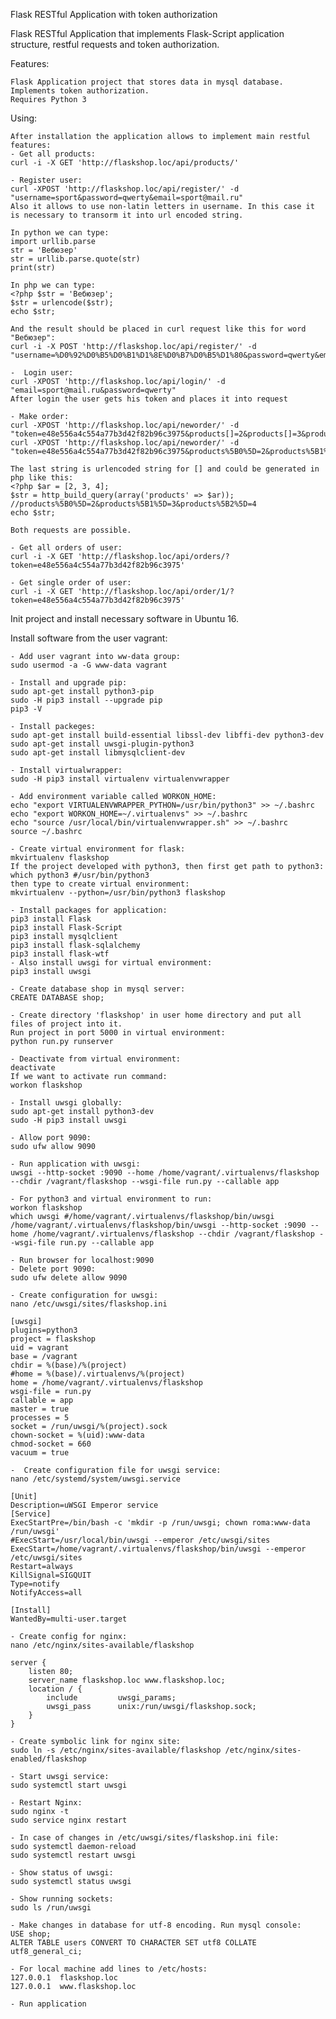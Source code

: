 Flask RESTful Application with token authorization

Flask RESTful Application that implements Flask-Script application structure, restful requests and token authorization.

Features:

    Flask Application project that stores data in mysql database.
    Implements token authorization.
    Requires Python 3

Using:

	After installation the application allows to implement main restful features:
	- Get all products:
	curl -i -X GET 'http://flaskshop.loc/api/products/'

	- Register user:
	curl -XPOST 'http://flaskshop.loc/api/register/' -d "username=sport&password=qwerty&email=sport@mail.ru"
	Also it allows to use non-latin letters in username. In this case it is necessary to transorm it into url encoded string. 

	In python we can type:
	import urllib.parse
	str = 'Вебюзер'
  	str = urllib.parse.quote(str)
  	print(str)

  	In php we can type:
  	<?php $str = 'Вебюзер';
  	$str = urlencode($str);
	echo $str;

	And the result should be placed in curl request like this for word "Вебюзер":
	curl -i -X POST 'http://flaskshop.loc/api/register/' -d "username=%D0%92%D0%B5%D0%B1%D1%8E%D0%B7%D0%B5%D1%80&password=qwerty&email=f@mail.ru"

	-  Login user:
	curl -XPOST 'http://flaskshop.loc/api/login/' -d "email=sport@mail.ru&password=qwerty"
	After login the user gets his token and places it into request

	- Make order:
	curl -XPOST 'http://flaskshop.loc/api/neworder/' -d "token=e48e556a4c554a77b3d42f82b96c3975&products[]=2&products[]=3&products[]=4"
	curl -XPOST 'http://flaskshop.loc/api/neworder/' -d "token=e48e556a4c554a77b3d42f82b96c3975&products%5B0%5D=2&products%5B1%5D=3&products%5B2%5D=1"

	The last string is urlencoded string for [] and could be generated in php like this:
	<?php $ar = [2, 3, 4];
	$str = http_build_query(array('products' => $ar)); //products%5B0%5D=2&products%5B1%5D=3&products%5B2%5D=4
	echo $str;

	Both requests are possible.

	- Get all orders of user:
	curl -i -X GET 'http://flaskshop.loc/api/orders/?token=e48e556a4c554a77b3d42f82b96c3975'

	- Get single order of user:
	curl -i -X GET 'http://flaskshop.loc/api/order/1/?token=e48e556a4c554a77b3d42f82b96c3975'


Init project and install necessary software in Ubuntu 16. 

Install software from the user vagrant:

	- Add user vagrant into ww-data group:
	sudo usermod -a -G www-data vagrant

	- Install and upgrade pip:
	sudo apt-get install python3-pip
	sudo -H pip3 install --upgrade pip
	pip3 -V

	- Install packeges:
	sudo apt-get install build-essential libssl-dev libffi-dev python3-dev 
	sudo apt-get install uwsgi-plugin-python3
	sudo apt-get install libmysqlclient-dev

	- Install virtualwrapper:
	sudo -H pip3 install virtualenv virtualenvwrapper

	- Add environment variable called WORKON_HOME:
	echo "export VIRTUALENVWRAPPER_PYTHON=/usr/bin/python3" >> ~/.bashrc
	echo "export WORKON_HOME=~/.virtualenvs" >> ~/.bashrc
	echo "source /usr/local/bin/virtualenvwrapper.sh" >> ~/.bashrc
	source ~/.bashrc

	- Create virtual environment for flask:
	mkvirtualenv flaskshop
	If the project developed with python3, then first get path to python3:
	which python3 #/usr/bin/python3
	then type to create virtual environment:
	mkvirtualenv --python=/usr/bin/python3 flaskshop

	- Install packages for application:
	pip3 install Flask
	pip3 install Flask-Script	
	pip3 install mysqlclient
	pip3 install flask-sqlalchemy
	pip3 install flask-wtf
	- Also install uwsgi for virtual environment:
	pip3 install uwsgi

	- Create database shop in mysql server:
	CREATE DATABASE shop;

	- Create directory 'flaskshop' in user home directory and put all files of project into it.
	Run project in port 5000 in virtual environment:
	python run.py runserver

	- Deactivate from virtual environment:
	deactivate
	If we want to activate run command:
	workon flaskshop

	- Install uwsgi globally:
	sudo apt-get install python3-dev
	sudo -H pip3 install uwsgi

	- Allow port 9090:
	sudo ufw allow 9090

	- Run application with uwsgi:
	uwsgi --http-socket :9090 --home /home/vagrant/.virtualenvs/flaskshop --chdir /vagrant/flaskshop --wsgi-file run.py --callable app

	- For python3 and virtual environment to run:
	workon flaskshop
	which uwsgi #/home/vagrant/.virtualenvs/flaskshop/bin/uwsgi
	/home/vagrant/.virtualenvs/flaskshop/bin/uwsgi --http-socket :9090 --home /home/vagrant/.virtualenvs/flaskshop --chdir /vagrant/flaskshop --wsgi-file run.py --callable app

	- Run browser for localhost:9090
	- Delete port 9090:
	sudo ufw delete allow 9090	

	- Create configuration for uwsgi:
	nano /etc/uwsgi/sites/flaskshop.ini

	[uwsgi]
	plugins=python3
	project = flaskshop
	uid = vagrant
	base = /vagrant
	chdir = %(base)/%(project)
	#home = %(base)/.virtualenvs/%(project)
	home = /home/vagrant/.virtualenvs/flaskshop
	wsgi-file = run.py
	callable = app
	master = true
	processes = 5
	socket = /run/uwsgi/%(project).sock
	chown-socket = %(uid):www-data
	chmod-socket = 660
	vacuum = true

	-  Create configuration file for uwsgi service:
	nano /etc/systemd/system/uwsgi.service

	[Unit]
	Description=uWSGI Emperor service
	[Service]
	ExecStartPre=/bin/bash -c 'mkdir -p /run/uwsgi; chown roma:www-data /run/uwsgi'
	#ExecStart=/usr/local/bin/uwsgi --emperor /etc/uwsgi/sites
	ExecStart=/home/vagrant/.virtualenvs/flaskshop/bin/uwsgi --emperor /etc/uwsgi/sites
	Restart=always
	KillSignal=SIGQUIT
	Type=notify
	NotifyAccess=all

	[Install]
	WantedBy=multi-user.target

	- Create config for nginx:
	nano /etc/nginx/sites-available/flaskshop

	server {
	    listen 80;
	    server_name flaskshop.loc www.flaskshop.loc;                
	    location / {
	        include         uwsgi_params;
	        uwsgi_pass      unix:/run/uwsgi/flaskshop.sock;
	    }                                                                
	}

	- Create symbolic link for nginx site:
	sudo ln -s /etc/nginx/sites-available/flaskshop /etc/nginx/sites-enabled/flaskshop	

	- Start uwsgi service:
	sudo systemctl start uwsgi

	- Restart Nginx:
	sudo nginx -t
	sudo service nginx restart

	- In case of changes in /etc/uwsgi/sites/flaskshop.ini file:
	sudo systemctl daemon-reload
	sudo systemctl restart uwsgi

	- Show status of uwsgi:
	sudo systemctl status uwsgi

	- Show running sockets:
	sudo ls /run/uwsgi

	- Make changes in database for utf-8 encoding. Run mysql console:
	USE shop;
	ALTER TABLE users CONVERT TO CHARACTER SET utf8 COLLATE utf8_general_ci;

	- For local machine add lines to /etc/hosts:
	127.0.0.1  flaskshop.loc
	127.0.0.1  www.flaskshop.loc

	- Run application